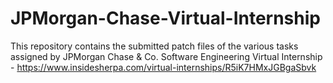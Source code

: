 # JPMorgan-Chase-Virtual-Internship
This repository contains the submitted patch files of the various tasks assigned by JPMorgan Chase &amp; Co. Software Engineering Virtual Internship - https://www.insidesherpa.com/virtual-internships/R5iK7HMxJGBgaSbvk
